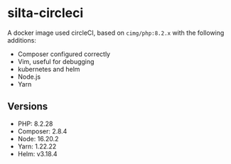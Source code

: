 # silta-circleci
A docker image used circleCI, based on `cimg/php:8.2.x` with the following additions:

- Composer configured correctly
- Vim, useful for debugging
- kubernetes and helm
- Node.js
- Yarn

## Versions
- PHP: 8.2.28
- Composer: 2.8.4
- Node: 16.20.2
- Yarn: 1.22.22
- Helm: v3.18.4
